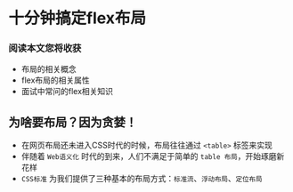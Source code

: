 # 十分钟搞定flex布局

### 阅读本文您将收获
* 布局的相关概念
* flex布局的相关属性
* 面试中常问的flex相关知识

## 为啥要布局？因为贪婪！
* 在网页布局还未进入CSS时代的时候，布局往往通过 `<table>` 标签来实现
* 伴随着 `Web语义化` 时代的到来，人们不满足于简单的 `table 布局`，开始琢磨新花样
* `CSS标准` 为我们提供了三种基本的布局方式：`标准流`、`浮动布局`、`定位布局`